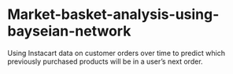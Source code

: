 # Market-basket-analysis-using-bayseian-network
Using Instacart data on customer orders over time to predict which previously purchased products will be in a user’s next order. 
